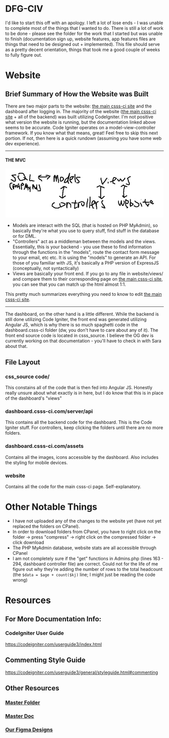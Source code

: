 # DFG-CIV
I'd like to start this off with an apology. I left a lot of lose ends - I was unable to complete most of the things that I wanted to do. There is still a lot of work to be done - please see the folder for the work that I started but was unable to finish (documentation sign up, website features, app features files are things that need to be designed out + implemented). This file should serve as a pretty decent orientation, things that took me a good couple of weeks to fully figure out.

# Website
## Brief Summary of How the Website was Built
There are two major parts to the website: [the main csss-ci site](https://www.csss-ci.com/) and the dashboard after logging in. The majority of the website ([the main csss-ci site](https://www.csss-ci.com/) + all of the backend) was built utilizing CodeIgniter. I'm not positive what version the website is running, but the documentation linked above seems to be accurate. Code Igniter operates on a model-view-controller framework. If you know what that means, great! Feel free to skip this next portion. If not, then here is a quick rundown (assuming you have some web dev experience).

---
#### THE MVC

![alt text](https://github.com/kchou0907/DFG-CIV/blob/main/how%20the%20website%20works.png?raw=true)

- Models are interact with the SQL (that is hosted on PHP MyAdmin), so basically they're what you use to query stuff, find stuff in the database or for DML.
- "Controllers" act as a middleman between the models and the views. Essentially, this is your backend - you use these to find information through the functions in the "models", route the contact form message to your email, etc etc. It is using the "models" to generate an API. For those of you familiar with JS, it's basically a PHP version of ExpressJS (conceptually, not syntactically)
- Views are basically your front end. If you go to any file in website/views/ and compare them to their corresponding page on [the main csss-ci site](https://www.csss-ci.com/), you can see that you can match up the html almost 1:1. 

This pretty much summarizes everything you need to know to edit [the main csss-ci site](https://www.csss-ci.com/). 

---

The dashboard, on the other hand is a little different. While the backend is still done utilizing Code Igniter, the front end was generated utilizing Angular JS, which is why there is so much spaghetti code in the dashboard.csss-ci folder (dw, you don't have to care about any of it). The front end source code is located in csss_source. I believe the OG dev is currently working on that documentation - you'll have to check in with Sara about that.

## File Layout
### css_source code/
This constains all of the code that is then fed into Angular JS. Honestly really unsure about what exactly is in here, but I do know that this is in place of the dashboard's "views"
### dashboard.csss-ci.com/server/api
This contains all the backend code for the dashboard. This is the Code Igniter stuff. For controllers, keep clicking the folders until there are no more folders.

### dashboard.csss-ci.com/assets
Contains all the images, icons accessible by the dashboard. Also includes the styling for mobile devices.

### website
Contains all the code for the main csss-ci page. Self-explanatory.

# Other Notable Things
- I have not uploaded any of the changes to the website yet (have not yet replaced the folders on CPanel). 
- In order to download folders from CPanel, you have to right click on the folder -> press "compress" -> right click on the compressed folder -> click download
- The PHP MyAdmin database, website stats are all accessible through CPanel
- I am not completely sure if the "get" functions in Admins.php (lines 163 - 294, dashboard controller file) are correct. Could not for the life of me figure out why they're adding the number of rows to the total headcount (the `$data = $age + count($kj)` line; I might just be reading the code wrong)

# Resources
## For More Documentation Info:
### CodeIgniter User Guide
<https://codeigniter.com/userguide3/index.html>

## Commenting Style Guide
<https://codeigniter.com/userguide3/general/styleguide.html#commenting>

## Other Resources
### [Master Folder](https://drive.google.com/drive/folders/19lKZhVk8i2uWt0LwOYrq81o7ZIIcTPN2?usp=sharing)
### [Master Doc](https://docs.google.com/document/d/1tiVSJb_-o1nW99FSnSPuVsQOeQK91frzJYR2fx-d-84/edit?usp=sharing)
### [Our Figma Designs](https://www.figma.com/files/project/16958987/Care-CISSS)

